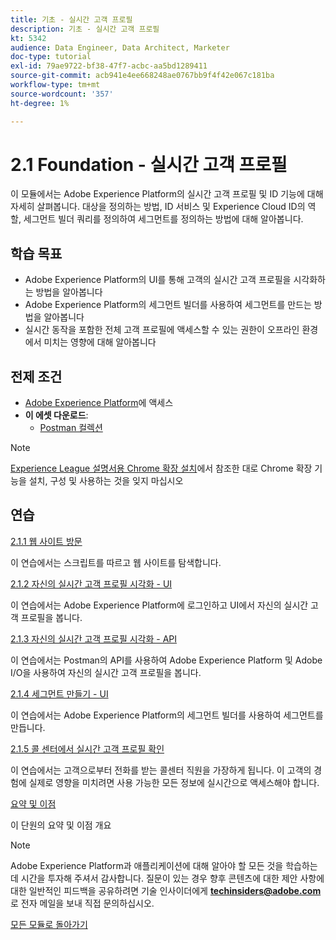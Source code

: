 ```yaml
---
title: 기초 - 실시간 고객 프로필
description: 기초 - 실시간 고객 프로필
kt: 5342
audience: Data Engineer, Data Architect, Marketer
doc-type: tutorial
exl-id: 79ae9722-bf38-47f7-acbc-aa5bd1289411
source-git-commit: acb941e4ee668248ae0767bb9f4f42e067c181ba
workflow-type: tm+mt
source-wordcount: '357'
ht-degree: 1%

---
```


# 2.1 Foundation - 실시간 고객 프로필

이 모듈에서는 Adobe Experience Platform의 실시간 고객 프로필 및 ID 기능에 대해 자세히 살펴봅니다. 대상을 정의하는 방법, ID 서비스 및 Experience Cloud ID의 역할, 세그먼트 빌더 쿼리를 정의하여 세그먼트를 정의하는 방법에 대해 알아봅니다.

## 학습 목표

- Adobe Experience Platform의 UI를 통해 고객의 실시간 고객 프로필을 시각화하는 방법을 알아봅니다
- Adobe Experience Platform의 세그먼트 빌더를 사용하여 세그먼트를 만드는 방법을 알아봅니다
- 실시간 동작을 포함한 전체 고객 프로필에 액세스할 수 있는 권한이 오프라인 환경에서 미치는 영향에 대해 알아봅니다

## 전제 조건

- [Adobe Experience Platform](https://experience.adobe.com/platform)에 액세스
- **이 에셋 다운로드**:
   - [Postman 컬렉션](./../../../assets/postman/postman_profile.zip)

>[!NOTE]
>
>[Experience League 설명서용 Chrome 확장 설치](../../gettingstarted/gettingstarted/ex1.md)에서 참조한 대로 Chrome 확장 기능을 설치, 구성 및 사용하는 것을 잊지 마십시오

## 연습

[2.1.1 웹 사이트 방문](./ex1.md)

이 연습에서는 스크립트를 따르고 웹 사이트를 탐색합니다.

[2.1.2 자신의 실시간 고객 프로필 시각화 - UI](./ex2.md)

이 연습에서는 Adobe Experience Platform에 로그인하고 UI에서 자신의 실시간 고객 프로필을 봅니다.

[2.1.3 자신의 실시간 고객 프로필 시각화 - API](./ex3.md)

이 연습에서는 Postman의 API를 사용하여 Adobe Experience Platform 및 Adobe I/O을 사용하여 자신의 실시간 고객 프로필을 봅니다.

[2.1.4 세그먼트 만들기 - UI](./ex4.md)

이 연습에서는 Adobe Experience Platform의 세그먼트 빌더를 사용하여 세그먼트를 만듭니다.

[2.1.5 콜 센터에서 실시간 고객 프로필 확인](./ex5.md)

이 연습에서는 고객으로부터 전화를 받는 콜센터 직원을 가장하게 됩니다. 이 고객의 경험에 실제로 영향을 미치려면 사용 가능한 모든 정보에 실시간으로 액세스해야 합니다.

[요약 및 이점](./summary.md)

이 단원의 요약 및 이점 개요

>[!NOTE]
>
>Adobe Experience Platform과 애플리케이션에 대해 알아야 할 모든 것을 학습하는 데 시간을 투자해 주셔서 감사합니다. 질문이 있는 경우 향후 콘텐츠에 대한 제안 사항에 대한 일반적인 피드백을 공유하려면 기술 인사이더에게 **techinsiders@adobe.com**&#x200B;로 전자 메일을 보내 직접 문의하십시오.

[모든 모듈로 돌아가기](../../../overview.md)
